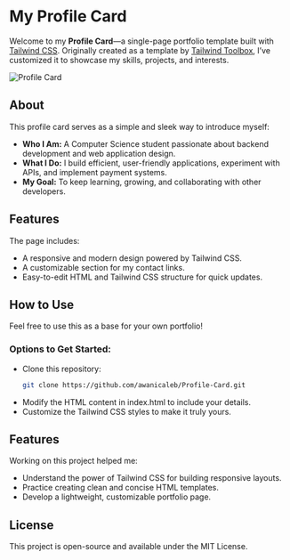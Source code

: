 # My Profile Card  

Welcome to my **Profile Card**—a single-page portfolio template built with [Tailwind CSS](https://tailwindcss.com/). Originally created as a template by [Tailwind Toolbox](https://www.tailwindtoolbox.com/), I’ve customized it to showcase my skills, projects, and interests.  

![Profile Card](https://www.tailwindtoolbox.com/templates/profile-card.png)  

## About  

This profile card serves as a simple and sleek way to introduce myself:  

- **Who I Am:** A Computer Science student passionate about backend development and web application design.  
- **What I Do:** I build efficient, user-friendly applications, experiment with APIs, and implement payment systems.  
- **My Goal:** To keep learning, growing, and collaborating with other developers.  

## Features  
The page includes:  
- A responsive and modern design powered by Tailwind CSS.  
- A customizable section for my contact links. 
- Easy-to-edit HTML and Tailwind CSS structure for quick updates.  

## How to Use  
Feel free to use this as a base for your own portfolio!  

### Options to Get Started:  
- Clone this repository:  
  ```bash  
  git clone https://github.com/awanicaleb/Profile-Card.git
- Modify the HTML content in index.html to include your details.
- Customize the Tailwind CSS styles to make it truly yours.

## Features  
Working on this project helped me:
- Understand the power of Tailwind CSS for building responsive layouts.
- Practice creating clean and concise HTML templates.
- Develop a lightweight, customizable portfolio page.

## License  
This project is open-source and available under the MIT License.
